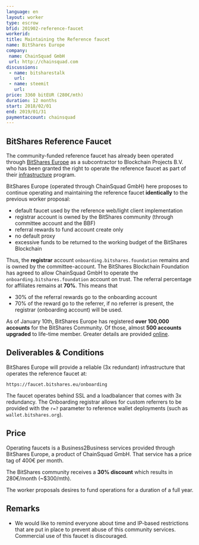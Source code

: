 ```yaml
---
language: en
layout: worker
type: escrow
bfid: 201902-reference-faucet
workerid:
title: Maintaining the Reference faucet
name: BitShares Europe
company:
 name: ChainSquad GmbH
 url: http://chainsquad.com
discussions:
 - name: bitsharestalk
   url: 
 - name: steemit
   url: 
price: 3360 bitEUR (280€/mth)
duration: 12 months
start: 2018/02/01
end: 2019/01/31
paymentaccount: chainsquad
---
```


## BitShares Reference Faucet

The community-funded reference faucet has already been operated
through [BitShares Europe](https://bitshares.eu) as a subcontractor to
Blockchain Projects B.V. who has been granted the right to operate the
reference faucet as part of their
[infrastructure](https://www.bitshares.foundation/workers/2018-07-infrastructure)
program.

BitShares Europe (operated through ChainSquad GmbH) here proposes to
continue operating and maintaining the reference faucet **identically** to
the previous worker proposal:

* default faucet used by the reference web/light client implementation
* registrar account is owned by the BitShares community (through committee account and the BBF)
* referral rewards to fund account create only
* no default proxy
* excessive funds to be returned to the working budget of the BitShares Blockchain

Thus, the **registrar** account `onboarding.bitshares.foundation`
remains and is owned by the committee-account. The BitShares Blockchain
Foundation has agreed to allow ChainSquad GmbH to operate the
`onboarding.bitshares.foundation` account on trust. The referral
percentage for affiliates remains at **70%**. This means that

* 30% of the referral rewards go to the onboarding account
* 70% of the reward go to the referrer, if no referrer is present, the
  registrar (onboarding account) will be used.

As of January 10th, BitShares Europe has registered **over 100,000
accounts** for the BitShares Community. Of those, almost **500 accounts
upgraded** to life-time member. Greater details are provided
[online](https://bitshares.eu/referral/onboarding/onboarding.bitshares.foundation).

## Deliverables & Conditions

BitShares Europe will provide a reliable (3x redundant) infrastructure
that operates the reference faucet at:

    https://faucet.bitshares.eu/onboarding

The faucet operates behind SSL and a loadbalancer that comes with 3x
redundancy. The Onboarding registrar allows for custom referrers to be
provided with the `r=?` parameter to reference wallet deployments (such
as `wallet.bitshares.org`).

## Price

Operating faucets is a Business2Business services provided through
BitShares Europe, a product of ChainSquad GmbH. That service has a price
tag of 400€ per month.

The BitShares community receives a **30% discount** which results in
280€/month (~$300/mth).

The worker proposals desires to fund operations for a duration of a full
year.

## Remarks

* We would like to remind everyone about time and IP-based restrictions
  that are put in place to prevent abuse of this community services.
  Commercial use of this faucet is discouraged.
